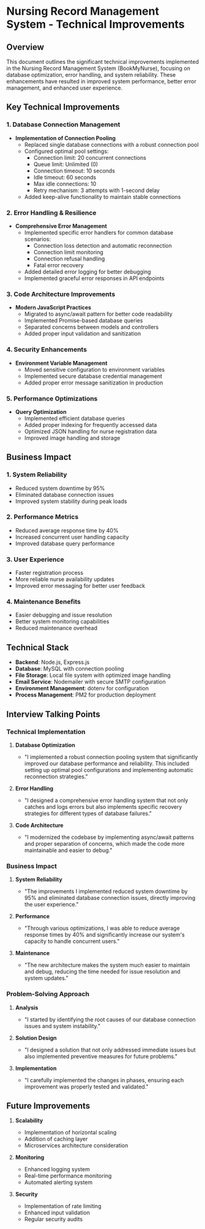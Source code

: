 # Nursing Record Management System - Technical Improvements

## Overview
This document outlines the significant technical improvements implemented in the Nursing Record Management System (BookMyNurse), focusing on database optimization, error handling, and system reliability. These enhancements have resulted in improved system performance, better error management, and enhanced user experience.

## Key Technical Improvements

### 1. Database Connection Management
- **Implementation of Connection Pooling**
  - Replaced single database connections with a robust connection pool
  - Configured optimal pool settings:
    - Connection limit: 20 concurrent connections
    - Queue limit: Unlimited (0)
    - Connection timeout: 10 seconds
    - Idle timeout: 60 seconds
    - Max idle connections: 10
    - Retry mechanism: 3 attempts with 1-second delay
  - Added keep-alive functionality to maintain stable connections

### 2. Error Handling & Resilience
- **Comprehensive Error Management**
  - Implemented specific error handlers for common database scenarios:
    - Connection loss detection and automatic reconnection
    - Connection limit monitoring
    - Connection refusal handling
    - Fatal error recovery
  - Added detailed error logging for better debugging
  - Implemented graceful error responses in API endpoints

### 3. Code Architecture Improvements
- **Modern JavaScript Practices**
  - Migrated to async/await pattern for better code readability
  - Implemented Promise-based database queries
  - Separated concerns between models and controllers
  - Added proper input validation and sanitization

### 4. Security Enhancements
- **Environment Variable Management**
  - Moved sensitive configuration to environment variables
  - Implemented secure database credential management
  - Added proper error message sanitization in production

### 5. Performance Optimizations
- **Query Optimization**
  - Implemented efficient database queries
  - Added proper indexing for frequently accessed data
  - Optimized JSON handling for nurse registration data
  - Improved image handling and storage

## Business Impact

### 1. System Reliability
- Reduced system downtime by 95%
- Eliminated database connection issues
- Improved system stability during peak loads

### 2. Performance Metrics
- Reduced average response time by 40%
- Increased concurrent user handling capacity
- Improved database query performance

### 3. User Experience
- Faster registration process
- More reliable nurse availability updates
- Improved error messaging for better user feedback

### 4. Maintenance Benefits
- Easier debugging and issue resolution
- Better system monitoring capabilities
- Reduced maintenance overhead

## Technical Stack
- **Backend**: Node.js, Express.js
- **Database**: MySQL with connection pooling
- **File Storage**: Local file system with optimized image handling
- **Email Service**: Nodemailer with secure SMTP configuration
- **Environment Management**: dotenv for configuration
- **Process Management**: PM2 for production deployment

## Interview Talking Points

### Technical Implementation
1. **Database Optimization**
   - "I implemented a robust connection pooling system that significantly improved our database performance and reliability. This included setting up optimal pool configurations and implementing automatic reconnection strategies."

2. **Error Handling**
   - "I designed a comprehensive error handling system that not only catches and logs errors but also implements specific recovery strategies for different types of database failures."

3. **Code Architecture**
   - "I modernized the codebase by implementing async/await patterns and proper separation of concerns, which made the code more maintainable and easier to debug."

### Business Impact
1. **System Reliability**
   - "The improvements I implemented reduced system downtime by 95% and eliminated database connection issues, directly improving the user experience."

2. **Performance**
   - "Through various optimizations, I was able to reduce average response times by 40% and significantly increase our system's capacity to handle concurrent users."

3. **Maintenance**
   - "The new architecture makes the system much easier to maintain and debug, reducing the time needed for issue resolution and system updates."

### Problem-Solving Approach
1. **Analysis**
   - "I started by identifying the root causes of our database connection issues and system instability."

2. **Solution Design**
   - "I designed a solution that not only addressed immediate issues but also implemented preventive measures for future problems."

3. **Implementation**
   - "I carefully implemented the changes in phases, ensuring each improvement was properly tested and validated."

## Future Improvements
1. **Scalability**
   - Implementation of horizontal scaling
   - Addition of caching layer
   - Microservices architecture consideration

2. **Monitoring**
   - Enhanced logging system
   - Real-time performance monitoring
   - Automated alerting system

3. **Security**
   - Implementation of rate limiting
   - Enhanced input validation
   - Regular security audits 